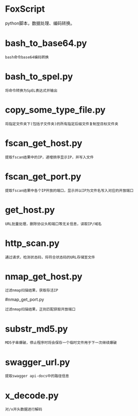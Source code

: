 # FoxScript
python脚本，数据处理、编码转换。

# bash_to_base64.py
```
bash命令base64编码转换
```
# bash_to_spel.py

```
将命令转换为SpEL表达式并输出
```
# copy_some_type_file.py

```
将指定文件夹下(包括子文件夹)的所有指定后缀文件复制至目标文件夹
```

# fscan_get_host.py
```
提取fscan结果中的IP，递增排序显示IP，并写入文件
```
# fscan_get_port.py
```
提取fscan结果中各个IP开放的端口，显示并以IP为文件名写入对应的开放端口
```
# get_host.py
```
URL批量处理，删除协议头和端口等无关信息，读取IP/域名
```
# http_scan.py

```
通过请求，检测状态码，将符合状态码的URL存储至文件
```

# nmap_get_host.py
```
过滤nmap扫描结果，获取存活IP
```
#nmap_get_port.py
```
过滤nmap扫描结果，正则匹配获取开放端口
```
# substr_md5.py

```
MD5子串爆破，停止程序时将会保存一个临时文件用于下一次继续爆破
```

# swagger_url.py

```
提取swagger api-docs中的路径信息
```

# x_decode.py

```
对/x开头数据进行解码
```
